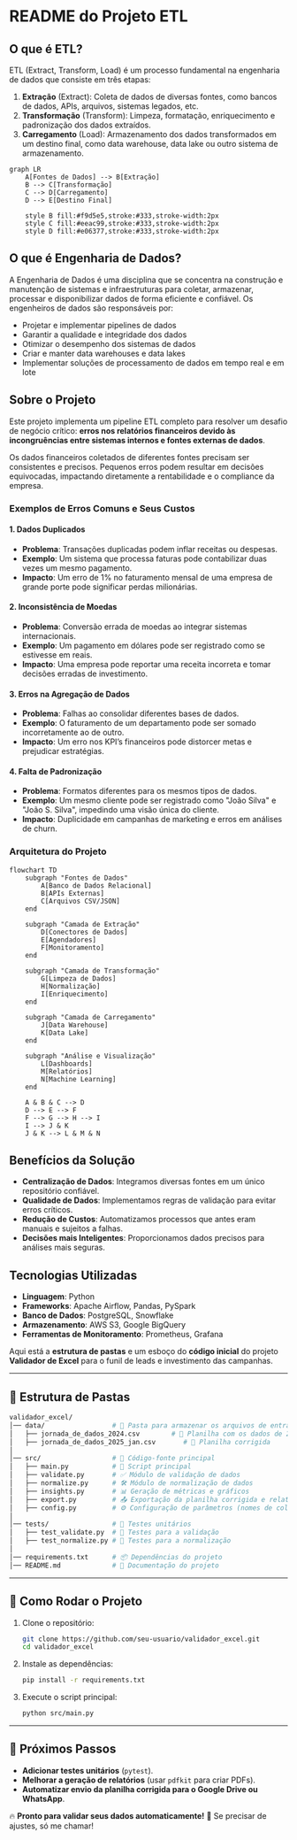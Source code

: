 # README do Projeto ETL

## O que é ETL?

ETL (Extract, Transform, Load) é um processo fundamental na engenharia de dados que consiste em três etapas:

1. **Extração** (Extract): Coleta de dados de diversas fontes, como bancos de dados, APIs, arquivos, sistemas legados, etc.
2. **Transformação** (Transform): Limpeza, formatação, enriquecimento e padronização dos dados extraídos.
3. **Carregamento** (Load): Armazenamento dos dados transformados em um destino final, como data warehouse, data lake ou outro sistema de armazenamento.

```mermaid
graph LR
    A[Fontes de Dados] --> B[Extração]
    B --> C[Transformação]
    C --> D[Carregamento]
    D --> E[Destino Final]
    
    style B fill:#f9d5e5,stroke:#333,stroke-width:2px
    style C fill:#eeac99,stroke:#333,stroke-width:2px
    style D fill:#e06377,stroke:#333,stroke-width:2px
```

## O que é Engenharia de Dados?

A Engenharia de Dados é uma disciplina que se concentra na construção e manutenção de sistemas e infraestruturas para coletar, armazenar, processar e disponibilizar dados de forma eficiente e confiável. Os engenheiros de dados são responsáveis por:

- Projetar e implementar pipelines de dados
- Garantir a qualidade e integridade dos dados
- Otimizar o desempenho dos sistemas de dados
- Criar e manter data warehouses e data lakes
- Implementar soluções de processamento de dados em tempo real e em lote

## Sobre o Projeto

Este projeto implementa um pipeline ETL completo para resolver um desafio de negócio crítico: **erros nos relatórios financeiros devido às incongruências entre sistemas internos e fontes externas de dados**.

Os dados financeiros coletados de diferentes fontes precisam ser consistentes e precisos. Pequenos erros podem resultar em decisões equivocadas, impactando diretamente a rentabilidade e o compliance da empresa.

### Exemplos de Erros Comuns e Seus Custos

#### 1. **Dados Duplicados**
   - **Problema**: Transações duplicadas podem inflar receitas ou despesas.
   - **Exemplo**: Um sistema que processa faturas pode contabilizar duas vezes um mesmo pagamento.
   - **Impacto**: Um erro de 1% no faturamento mensal de uma empresa de grande porte pode significar perdas milionárias.

#### 2. **Inconsistência de Moedas**
   - **Problema**: Conversão errada de moedas ao integrar sistemas internacionais.
   - **Exemplo**: Um pagamento em dólares pode ser registrado como se estivesse em reais.
   - **Impacto**: Uma empresa pode reportar uma receita incorreta e tomar decisões erradas de investimento.

#### 3. **Erros na Agregação de Dados**
   - **Problema**: Falhas ao consolidar diferentes bases de dados.
   - **Exemplo**: O faturamento de um departamento pode ser somado incorretamente ao de outro.
   - **Impacto**: Um erro nos KPI’s financeiros pode distorcer metas e prejudicar estratégias.

#### 4. **Falta de Padronização**
   - **Problema**: Formatos diferentes para os mesmos tipos de dados.
   - **Exemplo**: Um mesmo cliente pode ser registrado como "João Silva" e "João S. Silva", impedindo uma visão única do cliente.
   - **Impacto**: Duplicidade em campanhas de marketing e erros em análises de churn.


### Arquitetura do Projeto

```mermaid
flowchart TD
    subgraph "Fontes de Dados"
        A[Banco de Dados Relacional]
        B[APIs Externas]
        C[Arquivos CSV/JSON]
    end
    
    subgraph "Camada de Extração"
        D[Conectores de Dados]
        E[Agendadores]
        F[Monitoramento]
    end
    
    subgraph "Camada de Transformação"
        G[Limpeza de Dados]
        H[Normalização]
        I[Enriquecimento]
    end
    
    subgraph "Camada de Carregamento"
        J[Data Warehouse]
        K[Data Lake]
    end
    
    subgraph "Análise e Visualização"
        L[Dashboards]
        M[Relatórios]
        N[Machine Learning]
    end
    
    A & B & C --> D
    D --> E --> F
    F --> G --> H --> I
    I --> J & K
    J & K --> L & M & N
```

## Benefícios da Solução

- **Centralização de Dados**: Integramos diversas fontes em um único repositório confiável.
- **Qualidade de Dados**: Implementamos regras de validação para evitar erros críticos.
- **Redução de Custos**: Automatizamos processos que antes eram manuais e sujeitos a falhas.
- **Decisões mais Inteligentes**: Proporcionamos dados precisos para análises mais seguras.

## Tecnologias Utilizadas

- **Linguagem**: Python
- **Frameworks**: Apache Airflow, Pandas, PySpark
- **Banco de Dados**: PostgreSQL, Snowflake
- **Armazenamento**: AWS S3, Google BigQuery
- **Ferramentas de Monitoramento**: Prometheus, Grafana

Aqui está a **estrutura de pastas** e um esboço do **código inicial** do projeto **Validador de Excel** para o funil de leads e investimento das campanhas. 

---

## 📂 **Estrutura de Pastas**
```bash
validador_excel/
│── data/                 # 📂 Pasta para armazenar os arquivos de entrada e saída
│   ├── jornada_de_dados_2024.csv        # 📄 Planilha com os dados de 2024
│   ├── jornada_de_dados_2025_jan.csv       # 📄 Planilha corrigida
│
│── src/                  # 📂 Código-fonte principal
│   ├── main.py           # 🚀 Script principal
│   ├── validate.py       # ✅ Módulo de validação de dados
│   ├── normalize.py      # 🛠 Módulo de normalização de dados
│   ├── insights.py       # 📊 Geração de métricas e gráficos
│   ├── export.py         # 📤 Exportação da planilha corrigida e relatórios
│   ├── config.py         # ⚙ Configuração de parâmetros (nomes de colunas, etc.)
│
│── tests/                # 📂 Testes unitários
│   ├── test_validate.py  # 🧪 Testes para a validação
│   ├── test_normalize.py # 🧪 Testes para a normalização
│
│── requirements.txt      # 📦 Dependências do projeto
│── README.md             # 📖 Documentação do projeto
```
---

## 🚀 **Como Rodar o Projeto**
1. Clone o repositório:
   ```bash
   git clone https://github.com/seu-usuario/validador_excel.git
   cd validador_excel
   ```

2. Instale as dependências:
   ```bash
   pip install -r requirements.txt
   ```

3. Execute o script principal:
   ```bash
   python src/main.py
   ```

---

## 📌 **Próximos Passos**
- **Adicionar testes unitários** (`pytest`).
- **Melhorar a geração de relatórios** (usar `pdfkit` para criar PDFs).
- **Automatizar envio da planilha corrigida para o Google Drive ou WhatsApp**.

🔥 **Pronto para validar seus dados automaticamente!** 🚀 Se precisar de ajustes, só me chamar!